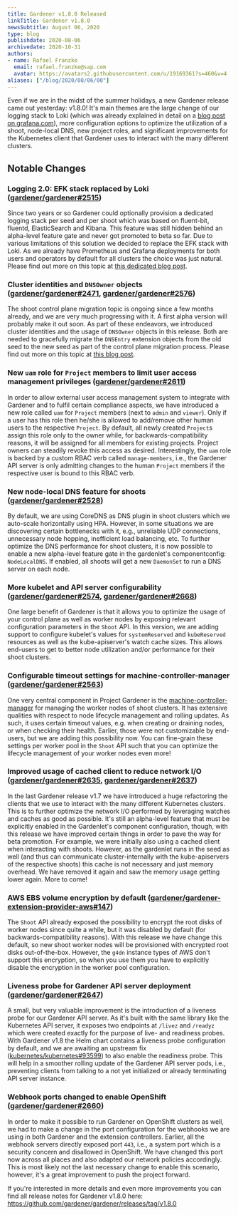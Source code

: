```yaml
---
title: Gardener v1.8.0 Released
linkTitle: Gardener v1.8.0
newsSubtitle: August 06, 2020
type: blog
publishdate: 2020-08-06
archivedate: 2020-10-31
authors:
- name: Rafael Franzke
  email: rafael.franzke@sap.com
  avatar: https://avatars2.githubusercontent.com/u/19169361?s=460&v=4
aliases: ["/blog/2020/08/06/00"]
---
```


Even if we are in the midst of the summer holidays, a new Gardener release came out yesterday: v1.8.0! It's main themes are the large change of our logging stack to Loki (which was already explained in detail on a [blog post on grafana.com](https://grafana.com/blog/2020/07/15/gardener-saps-kubernetes-as-a-service-open-source-project-is-moving-its-logging-stack-to-loki/)), more configuration options to optimize the utilization of a shoot, node-local DNS, new project roles, and significant improvements for the Kubernetes client that Gardener uses to interact with the many different clusters.

## Notable Changes

### Logging 2.0: EFK stack replaced by Loki ([gardener/gardener#2515](https://github.com/gardener/gardener/pull/2515))

Since two years or so Gardener could optionally provision a dedicated logging stack per seed and per shoot which was based on fluent-bit, fluentd, ElasticSearch and Kibana. This feature was still hidden behind an alpha-level feature gate and never got promoted to beta so far. Due to various limitations of this solution we decided to replace the EFK stack with Loki. As we already have Prometheus and Grafana deployments for both users and operators by default for all clusters the choice was just natural.
Please find out more on this topic at [this dedicated blog post](https://grafana.com/blog/2020/07/15/gardener-saps-kubernetes-as-a-service-open-source-project-is-moving-its-logging-stack-to-loki/).

### Cluster identities and `DNSOwner` objects ([gardener/gardener#2471](https://github.com/gardener/gardener/pull/2471), [gardener/gardener#2576](https://github.com/gardener/gardener/pull/2576))

The shoot control plane migration topic is ongoing since a few months already, and we are very much progressing with it. A first alpha version will probably make it out soon. As part of these endeavors, we introduced cluster identities and the usage of `DNSOwner` objects in this release. Both are needed to gracefully migrate the `DNSEntry` extension objects from the old seed to the new seed as part of the control plane migration process.
Please find out more on this topic at [this blog post](https://kubernetes.io/blog/2019/12/02/gardener-project-update/#control-plane-migration-between-seed-clusters).

### New `uam` role for `Project` members to limit user access management privileges ([gardener/gardener#2611](https://github.com/gardener/gardener/pull/2611))

In order to allow external user access management system to integrate with Gardener and to fulfil certain compliance aspects, we have introduced a new role called `uam` for `Project` members (next to `admin` and `viewer`). Only if a user has this role then he/she is allowed to add/remove other human users to the respective `Project`. By default, all newly created `Project`s assign this role only to the owner while, for backwards-compatibility reasons, it will be assigned for all members for existing projects. Project owners can steadily revoke this access as desired.
Interestingly, the `uam` role is backed by a custom RBAC verb called `manage-members`, i.e., the Gardener API server is only admitting changes to the human `Project` members if the respective user is bound to this RBAC verb.

### New node-local DNS feature for shoots ([gardener/gardener#2528](https://github.com/gardener/gardener/pull/2528))

By default, we are using CoreDNS as DNS plugin in shoot clusters which we auto-scale horizontally using HPA. However, in some situations we are discovering certain bottlenecks with it, e.g., unreliable UDP connections, unnecessary node hopping, inefficient load balancing, etc.
To further optimize the DNS performance for shoot clusters, it is now possible to enable a new alpha-level feature gate in the gardenlet's componentconfig: `NodeLocalDNS`. If enabled, all shoots will get a new `DaemonSet` to run a DNS server on each node.

### More kubelet and API server configurability ([gardener/gardener#2574](https://github.com/gardener/gardener/pull/2574), [gardener/gardener#2668](https://github.com/gardener/gardener/pull/2668))

One large benefit of Gardener is that it allows you to optimize the usage of your control plane as well as worker nodes by exposing relevant configuration parameters in the `Shoot` API.
In this version, we are adding support to configure kubelet's values for `systemReserved` and `kubeReserved` resources as well as the kube-apiserver's watch cache sizes.
This allows end-users to get to better node utilization and/or performance for their shoot clusters.

### Configurable timeout settings for machine-controller-manager ([gardener/gardener#2563](https://github.com/gardener/gardener/pull/2563))

One very central component in Project Gardener is the [machine-controller-manager](https://github.com/gardener/machine-controller-manager) for managing the worker nodes of shoot clusters. It has extensive qualities with respect to node lifecycle management and rolling updates. As such, it uses certain timeout values, e.g. when creating or draining nodes, or when checking their health.
Earlier, those were not customizable by end-users, but we are adding this possibility now. You can fine-grain these settings per worker pool in the `Shoot` API such that you can optimize the lifecycle management of your worker nodes even more!

### Improved usage of cached client to reduce network I/O ([gardener/gardener#2635](https://github.com/gardener/gardener/pull/2635), [gardener/gardener#2637](https://github.com/gardener/gardener/pull/2637))

In the last Gardener release v1.7 we have introduced a huge refactoring the clients that we use to interact with the many different Kubernetes clusters. This is to further optimize the network I/O performed by leveraging watches and caches as good as possible. It's still an alpha-level feature that must be explicitly enabled in the Gardenlet's component configuration, though, with this release we have improved certain things in order to pave the way for beta promotion. For example, we were initially also using a cached client when interacting with shoots. However, as the gardenlet runs in the seed as well (and thus can communicate cluster-internally with the kube-apiservers of the respective shoots) this cache is not necessary and just memory overhead. We have removed it again and saw the memory usage getting lower again. More to come!

### AWS EBS volume encryption by default ([gardener/gardener-extension-provider-aws#147](https://github.com/gardener/gardener-extension-provider-aws/pull/147))

The `Shoot` API already exposed the possibility to encrypt the root disks of worker nodes since quite a while, but it was disabled by default (for backwards-compatibility reasons). With this release we have change this default, so new shoot worker nodes will be provisioned with encrypted root disks out-of-the-box. However, the `g4dn` instance types of AWS don't support this encryption, so when you use them you have to explicitly disable the encryption in the worker pool configuration.

### Liveness probe for Gardener API server deployment ([gardener/gardener#2647](https://github.com/gardener/gardener/pull/2647))

A small, but very valuable improvement is the introduction of a liveness probe for our Gardener API server. As it's built with the same library like the Kubernetes API server, it exposes two endpoints at `/livez` and `/readyz` which were created exactly for the purpose of live- and readiness probes.
With Gardener v1.8 the Helm chart contains a liveness probe configuration by default, and we are awaiting an upstream fix ([kubernetes/kubernetes#93599](https://github.com/kubernetes/kubernetes/issues/93599)) to also enable the readiness probe. This will help in a smoother rolling update of the Gardener API server pods, i.e., preventing clients from talking to a not yet initialized or already terminating API server instance.

### Webhook ports changed to enable OpenShift ([gardener/gardener#2660](https://github.com/gardener/gardener/pull/2660))

In order to make it possible to run Gardener on OpenShift clusters as well, we had to make a change in the port configuration for the webhooks we are using in both Gardener and the extension controllers. Earlier, all the webhook servers directly exposed port `443`, i.e., a system port which is a security concern and disallowed in OpenShift. We have changed this port now across all places and also adapted our network policies accordingly. This is most likely not the last necessary change to enable this scenario, however, it's a great improvement to push the project forward.

If you're interested in more details and even more improvements you can find all release notes for Gardener v1.8.0 here: https://github.com/gardener/gardener/releases/tag/v1.8.0
